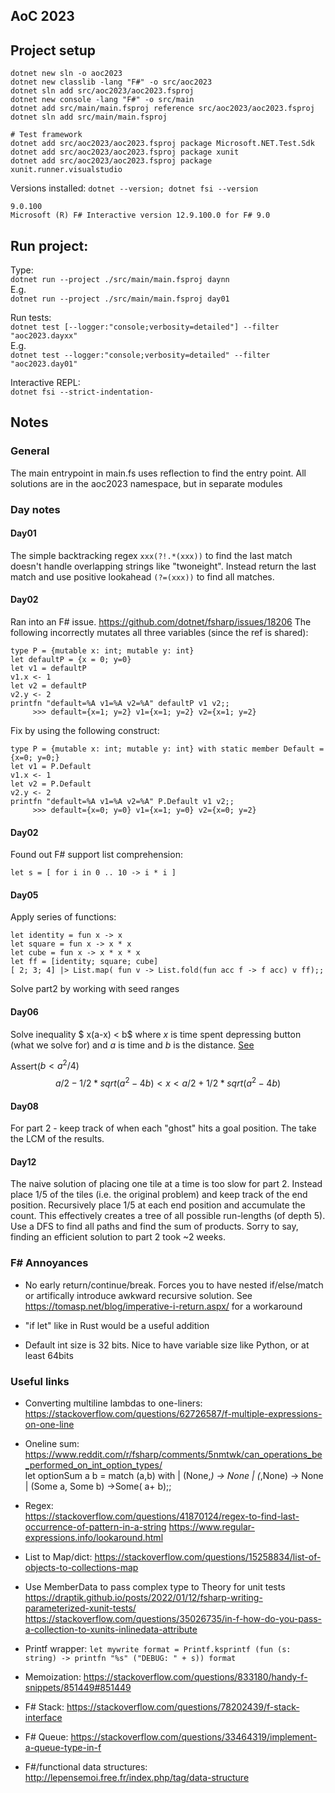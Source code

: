 ## AoC 2023

## Project setup

```
dotnet new sln -o aoc2023
dotnet new classlib -lang "F#" -o src/aoc2023
dotnet sln add src/aoc2023/aoc2023.fsproj
dotnet new console -lang "F#" -o src/main
dotnet add src/main/main.fsproj reference src/aoc2023/aoc2023.fsproj
dotnet sln add src/main/main.fsproj

# Test framework
dotnet add src/aoc2023/aoc2023.fsproj package Microsoft.NET.Test.Sdk
dotnet add src/aoc2023/aoc2023.fsproj package xunit
dotnet add src/aoc2023/aoc2023.fsproj package xunit.runner.visualstudio
```

Versions installed: `dotnet --version; dotnet fsi --version`

```
9.0.100
Microsoft (R) F# Interactive version 12.9.100.0 for F# 9.0
```

## Run project:

Type:  
 `dotnet run --project ./src/main/main.fsproj daynn`  
E.g.  
 `dotnet run --project ./src/main/main.fsproj day01`

Run tests:  
 `dotnet test [--logger:"console;verbosity=detailed"] --filter "aoc2023.dayxx"`  
E.g.  
 `dotnet test --logger:"console;verbosity=detailed" --filter "aoc2023.day01"`

Interactive REPL:  
 `dotnet fsi --strict-indentation-`

## Notes

### General

The main entrypoint in main.fs uses reflection to find the entry point.
All solutions are in the aoc2023 namespace, but in separate modules

### Day notes

#### Day01

The simple backtracking regex `xxx(?!.*(xxx))` to find the last match doesn't handle overlapping strings like "twoneight".
Instead return the last match and use positive lookahead `(?=(xxx))` to find all matches.

#### Day02

Ran into an F# issue. https://github.com/dotnet/fsharp/issues/18206
The following incorrectly mutates all three variables (since the ref is shared):

```
type P = {mutable x: int; mutable y: int}
let defaultP = {x = 0; y=0}
let v1 = defaultP
v1.x <- 1
let v2 = defaultP
v2.y <- 2
printfn "default=%A v1=%A v2=%A" defaultP v1 v2;;
     >>> default={x=1; y=2} v1={x=1; y=2} v2={x=1; y=2}

```

Fix by using the following construct:

```
type P = {mutable x: int; mutable y: int} with static member Default = {x=0; y=0;}
let v1 = P.Default
v1.x <- 1
let v2 = P.Default
v2.y <- 2
printfn "default=%A v1=%A v2=%A" P.Default v1 v2;;
     >>> default={x=0; y=0} v1={x=1; y=0} v2={x=0; y=2}
```

#### Day02

Found out F# support list comprehension:

```
let s = [ for i in 0 .. 10 -> i * i ]
```

#### Day05

Apply series of functions:

```
let identity = fun x -> x
let square = fun x -> x * x
let cube = fun x -> x * x * x
let ff = [identity; square; cube]
[ 2; 3; 4] |> List.map( fun v -> List.fold(fun acc f -> f acc) v ff);;
```

Solve part2 by working with seed ranges

#### Day06

Solve inequality $ x(a-x) < b$ where $x$ is time spent depressing button (what we solve for) and $a$ is time and $b$ is the distance.
[See](https://www.wolframalpha.com/input?i=x%5Cleft%28a-x%5Cright%29%3Eb)

Assert($b<a^2/4$)
$$ a/2 - 1/2*sqrt(a^2-4b) < x < a/2 + 1/2*sqrt(a^2-4b) $$

#### Day08

For part 2 - keep track of when each "ghost" hits a goal position. The take the LCM of the results.

#### Day12

The naive solution of placing one tile at a time is too slow for part 2. Instead place 1/5 of the tiles (i.e. the original problem) and keep track of the end position. Recursively place 1/5 at each end position and accumulate the count. This effectively creates a tree of all possible run-lengths (of depth 5). Use a DFS to find all paths and find the sum of products.
Sorry to say, finding an efficient solution to part 2 took ~2 weeks.

### F# Annoyances

- No early return/continue/break. Forces you to have nested if/else/match or artifically introduce awkward recursive solution. See https://tomasp.net/blog/imperative-i-return.aspx/ for a workaround

- "if let" like in Rust would be a useful addition

- Default int size is 32 bits. Nice to have variable size like Python, or at least 64bits

### Useful links

- Converting multiline lambdas to one-liners:  
  https://stackoverflow.com/questions/62726587/f-multiple-expressions-on-one-line

- Oneline sum:  
  https://www.reddit.com/r/fsharp/comments/5nmtwk/can_operations_be_performed_on_int_option_types/  
  let optionSum a b = match (a,b) with | (None,_) -> None | (_,None) -> None | (Some a, Some b) ->Some( a+ b);;

- Regex:  
  https://stackoverflow.com/questions/41870124/regex-to-find-last-occurrence-of-pattern-in-a-string
  https://www.regular-expressions.info/lookaround.html

- List to Map/dict:
  https://stackoverflow.com/questions/15258834/list-of-objects-to-collections-map

- Use MemberData to pass complex type to Theory for unit tests
  https://draptik.github.io/posts/2022/01/12/fsharp-writing-parameterized-xunit-tests/
  https://stackoverflow.com/questions/35026735/in-f-how-do-you-pass-a-collection-to-xunits-inlinedata-attribute

- Printf wrapper:
  `let mywrite format = Printf.ksprintf (fun (s: string) -> printfn "%s" ("DEBUG: " + s)) format`

- Memoization: https://stackoverflow.com/questions/833180/handy-f-snippets/851449#851449

- F# Stack: https://stackoverflow.com/questions/78202439/f-stack-interface

- F# Queue: https://stackoverflow.com/questions/33464319/implement-a-queue-type-in-f

- F#/functional data structures: http://lepensemoi.free.fr/index.php/tag/data-structure
